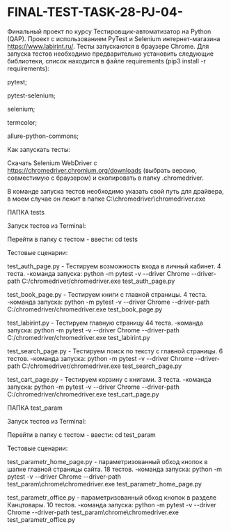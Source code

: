 # FINAL-TEST-TASK-28-PJ-04-

Финальный проект по курсу Тестировщик-автоматизатор на Python (QAP).
Проект с использованием PyTest и Selenium интернет-магазина https://www.labirint.ru/. 
Тесты запускаются в браузере Chrome.
Для запуска тестов необходимо предварительно установить следующие библиотеки, список находится в файле requirements
(pip3 install -r requirements):

pytest;

pytest-selenium;

selenium;

termcolor;

allure-python-commons;

Как запускать тесты:

Скачать Selenium WebDriver с https://chromedriver.chromium.org/downloads (выбрать версию, совместимую с браузером) и скопировать в папку .chromedriver.

В команде запуска тестов необходимо указать свой путь для драйвера, в моем случае он лежит в папке C:\chromedriver\chromedriver.exe

ПАПКА tests

Запуск тестов из Terminal:

Перейти в папку с тестом - ввести: cd tests

Тестовые сценарии:

test_auth_page.py - Тестируем возможность входа в личный кабинет. 4 теста. -команда запуска: 
python -m pytest -v --driver Chrome --driver-path C:/chromedriver/chromedriver.exe test_auth_page.py

test_book_page.py - Тестируем книги с главной страницы. 4 теста. -команда запуска:
python -m pytest -v --driver Chrome --driver-path C:/chromedriver/chromedriver.exe test_book_page.py

test_labirint.py  - Тестируем главную страницу 44 теста. -команда запуска:
python -m pytest -v --driver Chrome --driver-path C:/chromedriver/chromedriver.exe test_labirint.py

test_search_page.py - Тестируем поиск по тексту с главной страницы. 6 тестов. -команда запуска:
python -m pytest -v --driver Chrome --driver-path C:/chromedriver/chromedriver.exe test_search_page.py

test_cart_page.py - Тестируем корзину с книгами. 3 теста. -команда запуска:
python -m pytest -v --driver Chrome --driver-path C:/chromedriver/chromedriver.exe test_cart_page.py

ПАПКА test_param

Запуск тестов из Terminal:

Перейти в папку с тестом - ввести: cd test_param

Тестовые сценарии:

test_parametr_home_page.py - параметризованный обход кнопок в шапке главной страницы сайта. 18 тестов. -команда запуска:
python -m pytest -v --driver Chrome --driver-path test_param\chrome\chromedriver.exe test_parametr_home_page.py

test_parametr_office.py - параметризованный обход кнопок в разделе Канцтовары. 10 тестов.  -команда запуска:
python -m pytest -v --driver Chrome --driver-path test_param\chrome\chromedriver.exe test_parametr_office.py
